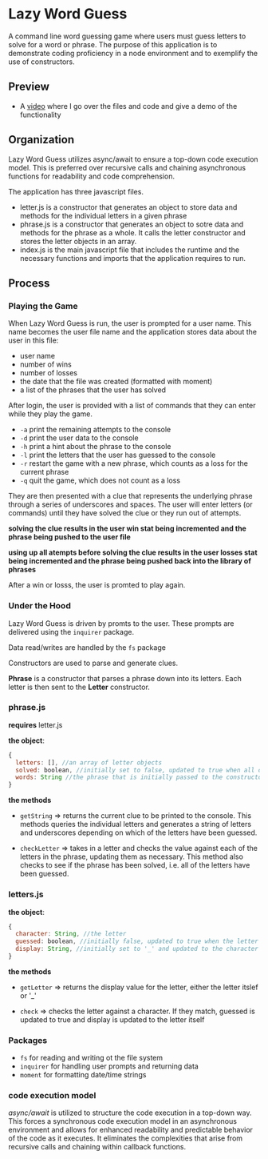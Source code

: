 # Lazy Word Guess

A command line word guessing game where users must guess letters to solve for a word or phrase. The purpose of this application is to demonstrate coding proficiency in a node environment and to exemplify the use of constructors.

## Preview

- A [video](./assets/videos/word-guess-walkthrough.mp4) where I go over the files and code and give a demo of the functionality

## Organization

Lazy Word Guess utilizes async/await to ensure a top-down code execution model. This is preferred over recursive calls and chaining asynchronous functions for readability and code comprehension.

The application has three javascript files.

- letter.js is a constructor that generates an object to store data and methods for the individual letters in a given phrase
- phrase.js is a constructor that generates an object to sotre data and methods for the phrase as a whole. It calls the letter constructor and stores the letter objects in an array.
- index.js is the main javascript file that includes the runtime and the necessary functions and imports that the application requires to run.

## Process

### Playing the Game

When Lazy Word Guess is run, the user is prompted for a user name. This name becomes the user file name and the application stores data about the user in this file:

- user name
- number of wins
- number of losses
- the date that the file was created (formatted with moment)
- a list of the phrases that the user has solved

After login, the user is provided with a list of commands that they can enter while they play the game.

- `-a` print the remaining attempts to the console
- `-d` print the user data to the console
- `-h` print a hint about the phrase to the console
- `-l` print the letters that the user has guessed to the console
- `-r` restart the game with a new phrase, which counts as a loss for the current phrase
- `-q` quit the game, which does not count as a loss

They are then presented with a clue that represents the underlying phrase through a series of underscores and spaces. The user will enter letters (or commands) until they have solved the clue or they run out of attempts.

**solving the clue results in the user win stat being incremented and the phrase being pushed to the user file**

**using up all atempts before solving the clue results in the user losses stat being incremented and the phrase being pushed back into the library of phrases**

After a win or losss, the user is promted to play again.

### Under the Hood

Lazy Word Guess is driven by promts to the user. These prompts are delivered using the `inquirer` package.

Data read/writes are handled by the `fs` package

Constructors are used to parse and generate clues.

**Phrase** is a constructor that parses a phrase down into its letters. Each letter is then sent to the **Letter** constructor.

### phrase.js

**requires** letter.js

**the object**:

```js
{
  letters: [], //an array of letter objects
  solved: boolean, //initially set to false, updated to true when all of the letters are guessed
  words: String //the phrase that is initially passed to the constructor
}
```

**the methods**

- `getString` => returns the current clue to be printed to the console. This methods queries the individual letters and generates a string of letters and underscores depending on which of the letters have been guessed.

- `checkLetter` => takes in a letter and checks the value against each of the letters in the phrase, updating them as necessary. This method also checks to see if the phrase has been solved, i.e. all of the letters have been guessed.

### letters.js

**the object**:

```js
{
  character: String, //the letter
  guessed: boolean, //initially false, updated to true when the letter is guessed
  display: String, //initially set to '_' and updated to the character when the letter is guessed
}
```

**the methods**

- `getLetter` => returns the display value for the letter, either the letter itslef or '\_'

- `check` => checks the letter against a character. If they match, guessed is updated to true and display is updated to the letter itself

### Packages

- `fs` for reading and writing ot the file system
- `inquirer` for handling user prompts and returning data
- `moment` for formatting date/time strings

### code execution model

_async/await_ is utilized to structure the code execution in a top-down way. This forces a synchronous code execution model in an asynchronous environment and allows for enhanced readability and predictable behavior of the code as it executes. It eliminates the complexities that arise from recursive calls and chaining within callback functions.
